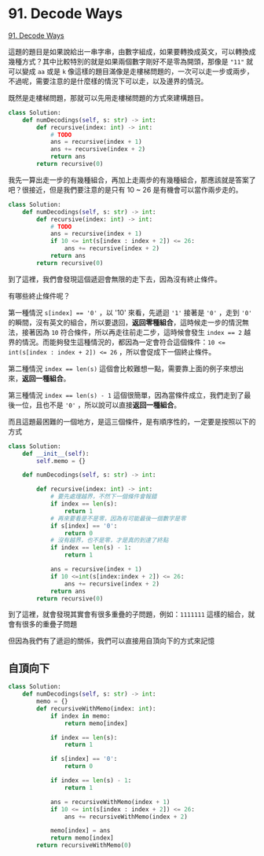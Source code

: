 # 91. Decode Ways

[91. Decode Ways](https://leetcode.com/problems/decode-ways/)

這題的題目是如果說給出一串字串，由數字組成，如果要轉換成英文，可以轉換成幾種方式？其中比較特別的就是如果兩個數字剛好不是零為開頭，那像是 `"11"` 就可以變成 `aa` 或是 `k` 像這樣的題目滿像是走樓梯問題的，一次可以走一步或兩步，不過呢，需要注意的是什麼樣的情況下可以走，以及邊界的情況。

既然是走樓梯問題，那就可以先用走樓梯問題的方式來建構題目。

```python
class Solution:    
    def numDecodings(self, s: str) -> int:      
        def recursive(index: int) -> int:
            # TODO 
            ans = recursive(index + 1)
            ans += recursive(index + 2)
            return ans
        return recursive(0)
```

我先一算出走一步的有幾種組合，再加上走兩步的有幾種組合，那應該就是答案了吧？很接近，但是我們要注意的是只有 10 ~ 26 是有機會可以當作兩步走的。

```python
class Solution:    
    def numDecodings(self, s: str) -> int:      
        def recursive(index: int) -> int:
            # TODO 
            ans = recursive(index + 1)
            if 10 <= int(s[index : index + 2]) <= 26:
                ans += recursive(index + 2)
            return ans
        return recursive(0)
```

到了這裡，我們會發現這個遞迴會無限的走下去，因為沒有終止條件。

有哪些終止條件呢？

第一種情況 `s[index] == '0'` ，以 '10' 來看，先遞迴 `'1'` 接著是 `'0'` ，走到 `'0'` 的瞬間，沒有英文的組合，所以要退回，**返回零種組合**，這時候走一步的情況無法，接著因為 `10` 符合條件，所以再走往前走二步，這時候會發生 `index == 2` 越界的情況。而能夠發生這種情況的，都因為一定會符合這個條件：`10 <= int(s[index : index + 2]) <= 26` ，所以會促成下一個終止條件。

第二種情況 `index == len(s)` 這個會比較難想一點，需要靠上面的例子來想出來，**返回一種組合**。

第三種情況 `index == len(s) - 1` 這個很簡單，因為當條件成立，我們走到了最後一位，且也不是 `'0'` ，所以說可以直接**返回一種組合**。

而且這題最困難的一個地方，是這三個條件，是有順序性的，一定要是按照以下的方式

```python
class Solution:
    def __init__(self):
        self.memo = {}

    def numDecodings(self, s: str) -> int:

        def recursive(index: int) -> int:
            # 要先處理越界，不然下一個條件會報錯
            if index == len(s):
                return 1
            # 再來要看是不是零，因為有可能最後一個數字是零
            if s[index] == '0':
                return 0
            # 沒有越界，也不是零，才是真的到達了終點
            if index == len(s) - 1:
                return 1

            ans = recursive(index + 1)
            if 10 <=int(s[index:index + 2]) <= 26:
                ans += recursive(index + 2)
            return ans
        return recursive(0)
```

到了這裡，就會發現其實會有很多重疊的子問題，例如：`1111111` 這樣的組合，就會有很多的重疊子問題

但因為我們有了遞迴的關係，我們可以直接用自頂向下的方式來記憶

## 自頂向下

```python
class Solution:    
    def numDecodings(self, s: str) -> int:
        memo = {}
        def recursiveWithMemo(index: int):
            if index in memo:
                return memo[index]

            if index == len(s):
                return 1

            if s[index] == '0':
                return 0

            if index == len(s) - 1:
                return 1

            ans = recursiveWithMemo(index + 1)
            if 10 <= int(s[index : index + 2]) <= 26:
                ans += recursiveWithMemo(index + 2)

            memo[index] = ans
            return memo[index]
        return recursiveWithMemo(0)
```

